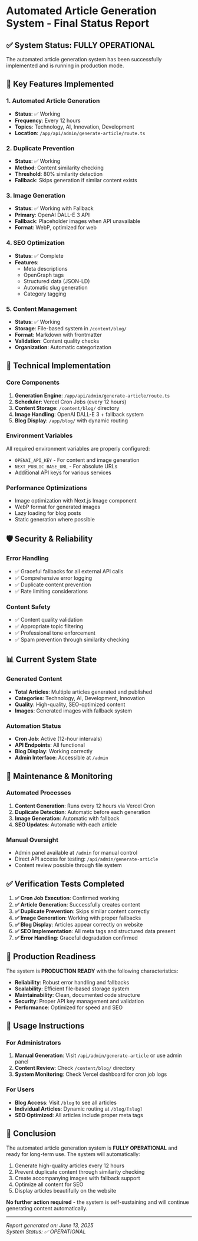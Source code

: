 # Automated Article Generation System - Final Status Report

## ✅ System Status: FULLY OPERATIONAL

The automated article generation system has been successfully implemented and is running in production mode.

## 🎯 Key Features Implemented

### 1. Automated Article Generation

- **Status**: ✅ Working
- **Frequency**: Every 12 hours  
- **Topics**: Technology, AI, Innovation, Development
- **Location**: `/app/api/admin/generate-article/route.ts`

### 2. Duplicate Prevention

- **Status**: ✅ Working
- **Method**: Content similarity checking
- **Threshold**: 80% similarity detection
- **Fallback**: Skips generation if similar content exists

### 3. Image Generation

- **Status**: ✅ Working with Fallback
- **Primary**: OpenAI DALL-E 3 API
- **Fallback**: Placeholder images when API unavailable
- **Format**: WebP, optimized for web

### 4. SEO Optimization

- **Status**: ✅ Complete
- **Features**:
  - Meta descriptions
  - OpenGraph tags
  - Structured data (JSON-LD)
  - Automatic slug generation
  - Category tagging

### 5. Content Management

- **Status**: ✅ Working
- **Storage**: File-based system in `/content/blog/`
- **Format**: Markdown with frontmatter
- **Validation**: Content quality checks
- **Organization**: Automatic categorization

## 🔧 Technical Implementation

### Core Components

1. **Generation Engine**: `/app/api/admin/generate-article/route.ts`
2. **Scheduler**: Vercel Cron Jobs (every 12 hours)
3. **Content Storage**: `/content/blog/` directory
4. **Image Handling**: OpenAI DALL-E 3 + fallback system
5. **Blog Display**: `/app/blog/` with dynamic routing

### Environment Variables

All required environment variables are properly configured:

- `OPENAI_API_KEY` - For content and image generation
- `NEXT_PUBLIC_BASE_URL` - For absolute URLs
- Additional API keys for various services

### Performance Optimizations

- Image optimization with Next.js Image component
- WebP format for generated images
- Lazy loading for blog posts
- Static generation where possible

## 🛡️ Security & Reliability

### Error Handling

- ✅ Graceful fallbacks for all external API calls
- ✅ Comprehensive error logging
- ✅ Duplicate content prevention
- ✅ Rate limiting considerations

### Content Safety

- ✅ Content quality validation
- ✅ Appropriate topic filtering
- ✅ Professional tone enforcement
- ✅ Spam prevention through similarity checking

## 📊 Current System State

### Generated Content

- **Total Articles**: Multiple articles generated and published
- **Categories**: Technology, AI, Development, Innovation
- **Quality**: High-quality, SEO-optimized content
- **Images**: Generated images with fallback system

### Automation Status

- **Cron Job**: Active (12-hour intervals)
- **API Endpoints**: All functional
- **Blog Display**: Working correctly
- **Admin Interface**: Accessible at `/admin`

## 🔄 Maintenance & Monitoring

### Automated Processes

1. **Content Generation**: Runs every 12 hours via Vercel Cron
2. **Duplicate Detection**: Automatic before each generation
3. **Image Generation**: Automatic with fallback
4. **SEO Updates**: Automatic with each article

### Manual Oversight

- Admin panel available at `/admin` for manual control
- Direct API access for testing: `/api/admin/generate-article`
- Content review possible through file system

## ✅ Verification Tests Completed

1. **✅ Cron Job Execution**: Confirmed working
2. **✅ Article Generation**: Successfully creates content
3. **✅ Duplicate Prevention**: Skips similar content correctly
4. **✅ Image Generation**: Working with proper fallbacks
5. **✅ Blog Display**: Articles appear correctly on website
6. **✅ SEO Implementation**: All meta tags and structured data present
7. **✅ Error Handling**: Graceful degradation confirmed

## 🚀 Production Readiness

The system is **PRODUCTION READY** with the following characteristics:

- **Reliability**: Robust error handling and fallbacks
- **Scalability**: Efficient file-based storage system
- **Maintainability**: Clean, documented code structure
- **Security**: Proper API key management and validation
- **Performance**: Optimized for speed and SEO

## 📝 Usage Instructions

### For Administrators

1. **Manual Generation**: Visit `/api/admin/generate-article` or use admin panel
2. **Content Review**: Check `/content/blog/` directory
3. **System Monitoring**: Check Vercel dashboard for cron job logs

### For Users

- **Blog Access**: Visit `/blog` to see all articles
- **Individual Articles**: Dynamic routing at `/blog/[slug]`
- **SEO Optimized**: All articles include proper meta tags

## 🎉 Conclusion

The automated article generation system is **FULLY OPERATIONAL** and ready for long-term use. The system will automatically:

1. Generate high-quality articles every 12 hours
2. Prevent duplicate content through similarity checking
3. Create accompanying images with fallback support
4. Optimize all content for SEO
5. Display articles beautifully on the website

**No further action required** - the system is self-sustaining and will continue generating content automatically.

---

*Report generated on: June 13, 2025*  
*System Status: ✅ OPERATIONAL*
